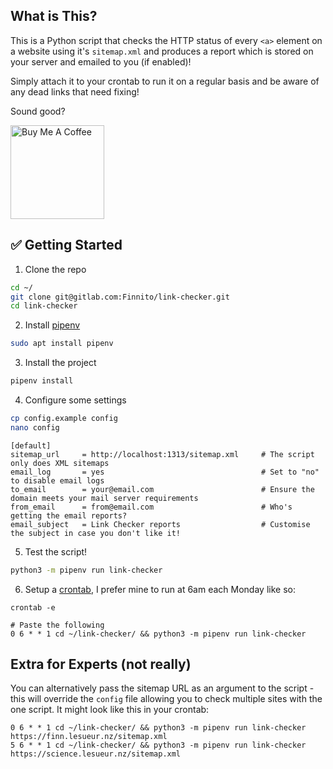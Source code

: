 ## What is This?

This is a Python script that checks the HTTP status of every `<a>` element on a website using it's `sitemap.xml` and produces a report which is stored on your server and emailed to you (if enabled)!

Simply attach it to your crontab to run it on a regular basis and be aware of any dead links that need fixing!

Sound good?

<a href="https://www.buymeacoffee.com/FinnLeSueur" target="_blank">
    <img src="https://cdn.buymeacoffee.com/buttons/lato-orange.png" alt="Buy Me A Coffee" style="max-width: 150px; width: 150px !important; height: auto;"/>
</a>

## ✅ Getting Started

1. Clone the repo

```bash
cd ~/
git clone git@gitlab.com:Finnito/link-checker.git
cd link-checker
```

2. Install [pipenv](https://pypi.org/project/pipenv/)

```bash
sudo apt install pipenv
```

3. Install the project

```bash
pipenv install
```

4. Configure some settings

```bash
cp config.example config
nano config
```

```
[default]
sitemap_url     = http://localhost:1313/sitemap.xml     # The script only does XML sitemaps
email_log       = yes                                   # Set to "no" to disable email logs
to_email        = your@email.com                        # Ensure the domain meets your mail server requirements
from_email      = from@email.com                        # Who's getting the email reports?
email_subject   = Link Checker reports                  # Customise the subject in case you don't like it!
```

5. Test the script!

```bash
python3 -m pipenv run link-checker
```

6. Setup a [crontab](https://crontab.guru/), I prefer mine to run at 6am each Monday like so:

```
crontab -e

# Paste the following
0 6 * * 1 cd ~/link-checker/ && python3 -m pipenv run link-checker
```

## Extra for Experts (not really)

You can alternatively pass the sitemap URL as an argument to the script - this will override the `config` file allowing you to check multiple sites with the one script. It might look like this in your crontab:

```
0 6 * * 1 cd ~/link-checker/ && python3 -m pipenv run link-checker https://finn.lesueur.nz/sitemap.xml
5 6 * * 1 cd ~/link-checker/ && python3 -m pipenv run link-checker https://science.lesueur.nz/sitemap.xml
```